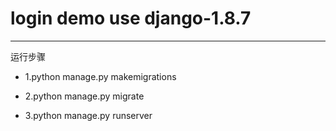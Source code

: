 # login demo use django-1.8.7

---

运行步骤

* 1.python manage.py makemigrations

* 2.python manage.py migrate

* 3.python manage.py runserver

